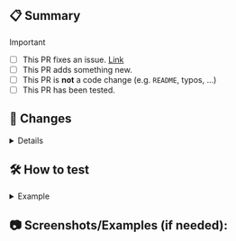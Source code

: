 ## 📋 Summary

> [!IMPORTANT]
> - [ ] This PR fixes an issue. [Link]() <!--Link to related issues if applicable -->    
> - [ ] This PR adds something new.
> - [ ] This PR is **not** a code change (e.g. `README`, typos, ...)
> - [ ] This PR has been tested.

<!-- What is this pull request for? Does it fix any issues? -->

## 📝 Changes

<!-- Describe what you change and what the purpose in this pull request. -->

<details>
<summary>Details</summary>

- `file1`: modify xxx, in order to achieve a xxx result.
- `file2`: add xxx, in order to fix xxx.

</details>

## 🛠️ How to test

<!-- Describe your testing approach and results. Replace the example below-->

<details>
<summary>Example</summary>

For manual testing:
- Install the library in a fresh virtual environment.
- Import main library functions/classes and perform basic operations.
- Test configuration options by setting different values and verify library behavior changes.
- If library interacts with external services, mock them and ensure it handles errors gracefully.

For automated testing:
- We use `pytest` for testing. Test suite has unit tests for functions and methods in library. 
- Integration tests are in place to check interaction between library components.
- We run tests on `GitHub Actions`. Ensures every commit triggers test suite, reports failures immediately.
- Performance tests are conducted periodically to measure the efficiency of critical functions. 

</details>


## 📷 Screenshots/Examples (if needed):

<!-- Add screenshots or examples to illustrate the changes if needed. -->
